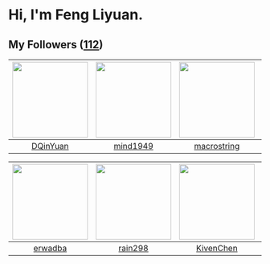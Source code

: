 # Hi, I'm Feng Liyuan.

## My Followers ([112](https://github.com/SunRunAway?tab=followers))

| <img src="https://avatars.githubusercontent.com/u/23725000?v=4" width="150" height="150" /> | <img src="https://avatars.githubusercontent.com/u/19871320?v=4" width="150" height="150" /> | <img src="https://avatars.githubusercontent.com/u/35601156?v=4" width="150" height="150" /> | <img src="https://avatars.githubusercontent.com/u/16208288?v=4" width="150" height="150" /> |
| :-----------------------------------------------------------------------------------------: | :-----------------------------------------------------------------------------------------: | :-----------------------------------------------------------------------------------------: | :-----------------------------------------------------------------------------------------: |
|                           [DQinYuan](https://github.com/DQinYuan)                           |                           [mind1949](https://github.com/mind1949)                           |                        [macrostring](https://github.com/macrostring)                        |                         [llllIIIlll](https://github.com/llllIIIlll)                         |

| <img src="https://avatars.githubusercontent.com/u/43768654?v=4" width="150" height="150" /> | <img src="https://avatars.githubusercontent.com/u/20725525?v=4" width="150" height="150" /> | <img src="https://avatars.githubusercontent.com/u/34561254?v=4" width="150" height="150" /> | <img src="https://avatars.githubusercontent.com/u/13427348?v=4" width="150" height="150" /> |
| :-----------------------------------------------------------------------------------------: | :-----------------------------------------------------------------------------------------: | :-----------------------------------------------------------------------------------------: | :-----------------------------------------------------------------------------------------: |
|                            [erwadba](https://github.com/erwadba)                            |                            [rain298](https://github.com/rain298)                            |                          [KivenChen](https://github.com/KivenChen)                          |                             [Yisaer](https://github.com/Yisaer)                             |